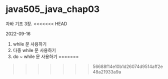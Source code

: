 # java505_java_chap03
자바 기초 3장.
<<<<<<< HEAD

2022-09-16
1. while 문 사용하기
2. 다중 while 문 사용하기
3. do ~ while 문 사용하기
=======
>>>>>>> 56688f14e10b1d26074d9514aff2e48a21933a9a
